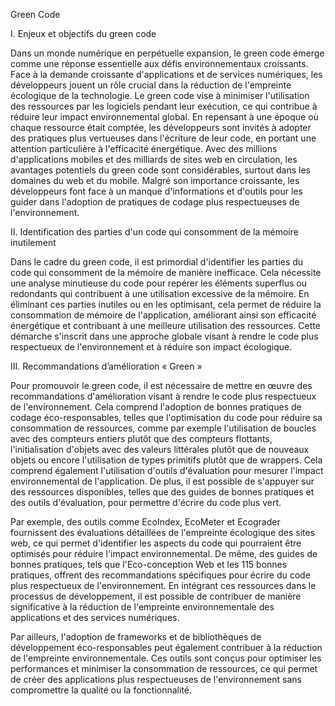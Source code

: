 Green Code

I. Enjeux et objectifs du green code

Dans un monde numérique en perpétuelle expansion, le green code émerge comme une réponse essentielle aux défis environnementaux croissants.
Face à la demande croissante d'applications et de services numériques, les développeurs jouent un rôle crucial dans la réduction de l'empreinte écologique de la technologie.
Le green code vise à minimiser l'utilisation des ressources par les logiciels pendant leur exécution, ce qui contribue à réduire leur impact environnemental global.
En repensant à une époque où chaque ressource était comptée, les développeurs sont invités à adopter des pratiques plus vertueuses dans l'écriture de leur code, en portant une attention particulière à l'efficacité énergétique.
Avec des millions d'applications mobiles et des milliards de sites web en circulation, les avantages potentiels du green code sont considérables, surtout dans les domaines du web et du mobile.
Malgré son importance croissante, les développeurs font face à un manque d'informations et d'outils pour les guider dans l'adoption de pratiques de codage plus respectueuses de l'environnement.

II. Identification des parties d'un code qui consomment de la mémoire inutilement

Dans le cadre du green code, il est primordial d'identifier les parties du code qui consomment de la mémoire de manière inefficace.
Cela nécessite une analyse minutieuse du code pour repérer les éléments superflus ou redondants qui contribuent à une utilisation excessive de la mémoire.
En éliminant ces parties inutiles ou en les optimisant, cela permet de réduire la consommation de mémoire de l'application, améliorant ainsi son efficacité énergétique et contribuant à une meilleure utilisation des ressources.
Cette démarche s'inscrit dans une approche globale visant à rendre le code plus respectueux de l'environnement et à réduire son impact écologique.

III. Recommandations d’amélioration « Green »

Pour promouvoir le green code, il est nécessaire de mettre en œuvre des recommandations d'amélioration visant à rendre le code plus respectueux de l'environnement.
Cela comprend l'adoption de bonnes pratiques de codage éco-responsables, telles que l'optimisation du code pour réduire sa consommation de ressources, comme par exemple l'utilisation de boucles avec des compteurs entiers plutôt que des compteurs flottants,
l'initialisation d'objets avec des valeurs littérales plutôt que de nouveaux objets ou encore l'utilisation de types primitifs plutôt que de wrappers.
Cela comprend également l'utilisation d'outils d'évaluation pour mesurer l'impact environnemental de l'application.
De plus, il est possible de s'appuyer sur des ressources disponibles, telles que des guides de bonnes pratiques et des outils d'évaluation, pour permettre d'écrire du code plus vert.

Par exemple, des outils comme EcoIndex, EcoMeter et Ecograder fournissent des évaluations détaillées de l'empreinte écologique des sites web,
ce qui permet d'identifier les aspects du code qui pourraient être optimisés pour réduire l'impact environnemental.
De même, des guides de bonnes pratiques, tels que l'Eco-conception Web et les 115 bonnes pratiques, offrent des recommandations spécifiques pour écrire du code plus respectueux de l'environnement.
En intégrant ces ressources dans le processus de développement, il est possible de contribuer de manière significative à la réduction de l'empreinte environnementale des applications et des services numériques.

Par ailleurs, l'adoption de frameworks et de bibliothèques de développement éco-responsables peut également contribuer à la réduction de l'empreinte environnementale.
Ces outils sont conçus pour optimiser les performances et minimiser la consommation de ressources, ce qui permet de créer des applications plus respectueuses de l'environnement sans compromettre la qualité ou la fonctionnalité.
